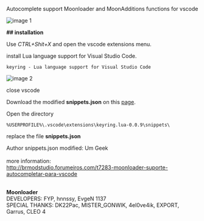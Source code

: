 
Autocomplete support Moonloader and MoonAdditions functions for vscode

![image 1](https://i.imgur.com/ewJWlvS.gif)

**## installation**

Use _CTRL+Shit+X_ and open the vscode extensions menu.

install Lua language support for Visual Studio Code. 

`keyring - Lua language support for Visual Studio Code`

![image 2](https://i62.servimg.com/u/f62/19/64/32/02/screen49.jpg)

close vscode

Download the modified **snippets.json** on this [page](https://github.com/UmGeek/snippets-moonloader-for-vscode). 

Open the directory 

`%USERPROFILE%\.vscode\extensions\keyring.lua-0.0.9\snippets\`

replace the file **snippets.json**


Author snippets.json modified: Um Geek
<br/>
<br/>more information:
<br/>http://brmodstudio.forumeiros.com/t7283-moonloader-suporte-autocompletar-para-vscode

<br/>
<b>Moonloader</b><br/>
DEVELOPERS: FYP, hnnssy, EvgeN 1137<br/>
SPECIAL THANKS: DK22Pac, MISTER_GONWIK, 4el0ve4ik, EXPORT, Garrus, CLEO 4<br/>

